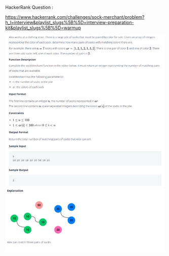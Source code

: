 HackerRank Question :

https://www.hackerrank.com/challenges/sock-merchant/problem?h_l=interview&playlist_slugs%5B%5D=interview-preparation-kit&playlist_slugs%5B%5D=warmup


<img src="https://github.com/AttilaAKINCI/hackerRankSolutions/blob/main/src/interviewpreparationkit/warmup/salesbymatch/resource/c1.png">
<img src="https://github.com/AttilaAKINCI/hackerRankSolutions/blob/main/src/interviewpreparationkit/warmup/salesbymatch/resource/c2.png">

